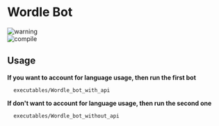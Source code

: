 # Wordle Bot

![warning](https://img.shields.io/badge/DISCLAIMER-Executable%20only%20works%20on%20macOS-red)  
![compile](https://img.shields.io/badge/Compile%20yourself%20if%20using%20a%20different%20OS-yellow) 

## Usage

**If you want to account for language usage, then run the first bot**

```console
  executables/Wordle_bot_with_api
```

**If don't want to account for language usage, then run the second one**

```console
  executables/Wordle_bot_without_api
```
